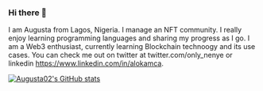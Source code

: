 ### Hi there 👋

I am Augusta from Lagos, Nigeria. I manage an NFT community. I really enjoy learning programming languages and sharing my progress as I go. I am a Web3 enthusiast, currently learning Blockchain technoogy and its use cases. You can check me out on twitter at twitter.com/only_nenye or linkedin https://www.linkedin.com/in/alokamca. 

[![Augusta02's GitHub stats](https://github-readme-stats.vercel.app/api?username=Augusta02)](https://github.com/Augusta02/github-readme-stats)
